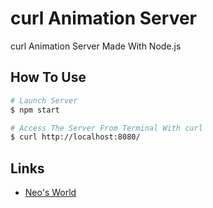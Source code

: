 # curl Animation Server

curl Animation Server Made With Node.js


## How To Use

```sh
# Launch Server
$ npm start

# Access The Server From Terminal With curl
$ curl http://localhost:8080/
```


## Links

- [Neo's World](https://neos21.net/)
